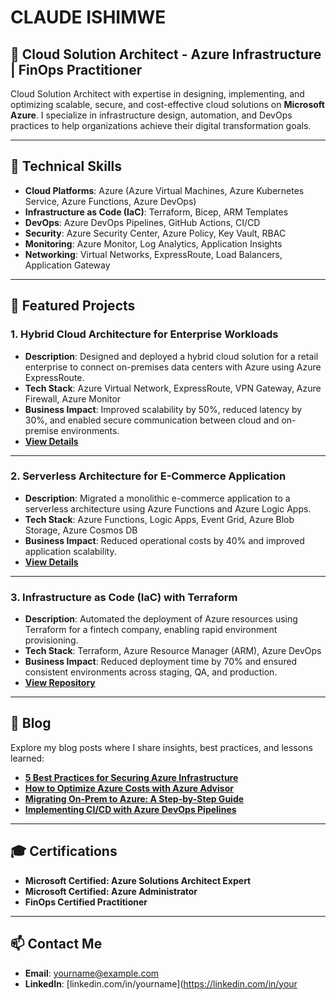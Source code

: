 # CLAUDE ISHIMWE

## 🚀 Cloud Solution Architect - Azure Infrastructure | FinOps Practitioner
Cloud Solution Architect with expertise in designing, implementing, and optimizing scalable, secure, and cost-effective cloud solutions on **Microsoft Azure**. I specialize in infrastructure design, automation, and DevOps practices to help organizations achieve their digital transformation goals.

---

## 🔧 Technical Skills

- **Cloud Platforms**: Azure (Azure Virtual Machines, Azure Kubernetes Service, Azure Functions, Azure DevOps)
- **Infrastructure as Code (IaC)**: Terraform, Bicep, ARM Templates
- **DevOps**: Azure DevOps Pipelines, GitHub Actions, CI/CD
- **Security**: Azure Security Center, Azure Policy, Key Vault, RBAC
- **Monitoring**: Azure Monitor, Log Analytics, Application Insights
- **Networking**: Virtual Networks, ExpressRoute, Load Balancers, Application Gateway

---

## 🌟 Featured Projects

### 1. **Hybrid Cloud Architecture for Enterprise Workloads**
- **Description**: Designed and deployed a hybrid cloud solution for a retail enterprise to connect on-premises data centers with Azure using Azure ExpressRoute.
- **Tech Stack**: Azure Virtual Network, ExpressRoute, VPN Gateway, Azure Firewall, Azure Monitor
- **Business Impact**: Improved scalability by 50%, reduced latency by 30%, and enabled secure communication between cloud and on-premise environments.
- **[View Details](#)**

---

### 2. **Serverless Architecture for E-Commerce Application**
- **Description**: Migrated a monolithic e-commerce application to a serverless architecture using Azure Functions and Azure Logic Apps.
- **Tech Stack**: Azure Functions, Logic Apps, Event Grid, Azure Blob Storage, Azure Cosmos DB
- **Business Impact**: Reduced operational costs by 40% and improved application scalability.
- **[View Details](#)**

---

### 3. **Infrastructure as Code (IaC) with Terraform**
- **Description**: Automated the deployment of Azure resources using Terraform for a fintech company, enabling rapid environment provisioning.
- **Tech Stack**: Terraform, Azure Resource Manager (ARM), Azure DevOps
- **Business Impact**: Reduced deployment time by 70% and ensured consistent environments across staging, QA, and production.
- **[View Repository](https://github.com/yourusername/project-repo)**

---

## 📝 Blog

Explore my blog posts where I share insights, best practices, and lessons learned:

- **[5 Best Practices for Securing Azure Infrastructure](#)**  
- **[How to Optimize Azure Costs with Azure Advisor](#)**  
- **[Migrating On-Prem to Azure: A Step-by-Step Guide](#)**  
- **[Implementing CI/CD with Azure DevOps Pipelines](#)**  

---

## 🎓 Certifications

- **Microsoft Certified: Azure Solutions Architect Expert**  
- **Microsoft Certified: Azure Administrator**  
- **FinOps Certified Practitioner**

---

## 📫 Contact Me

- **Email**: [yourname@example.com](mailto:yourname@example.com)
- **LinkedIn**: [linkedin.com/in/yourname](https://linkedin.com/in/your
